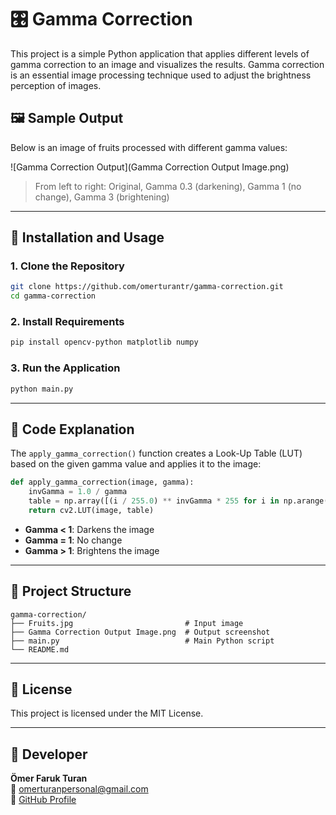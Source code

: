 # 🎛️ Gamma Correction

This project is a simple Python application that applies different levels of gamma correction to an image and visualizes the results. Gamma correction is an essential image processing technique used to adjust the brightness perception of images.

## 🖼️ Sample Output

Below is an image of fruits processed with different gamma values:

![Gamma Correction Output](Gamma Correction Output Image.png)

> From left to right: Original, Gamma 0.3 (darkening), Gamma 1 (no change), Gamma 3 (brightening)

---

## 🔧 Installation and Usage

### 1. Clone the Repository

```bash
git clone https://github.com/omerturantr/gamma-correction.git
cd gamma-correction
```

### 2. Install Requirements

```bash
pip install opencv-python matplotlib numpy
```

### 3. Run the Application

```bash
python main.py
```

---

## 🧠 Code Explanation

The `apply_gamma_correction()` function creates a Look-Up Table (LUT) based on the given gamma value and applies it to the image:

```python
def apply_gamma_correction(image, gamma):
    invGamma = 1.0 / gamma
    table = np.array([(i / 255.0) ** invGamma * 255 for i in np.arange(256)]).astype("uint8")
    return cv2.LUT(image, table)
```

- **Gamma < 1**: Darkens the image  
- **Gamma = 1**: No change  
- **Gamma > 1**: Brightens the image

---

## 📁 Project Structure

```
gamma-correction/
├── Fruits.jpg                         # Input image
├── Gamma Correction Output Image.png  # Output screenshot
├── main.py                            # Main Python script
└── README.md
```

---

## 📄 License

This project is licensed under the MIT License.

---

## 👤 Developer

**Ömer Faruk Turan**  
📧 [omerturanpersonal@gmail.com](mailto:omerturanpersonal@gmail.com)  
🔗 [GitHub Profile](https://github.com/omerturantr)
